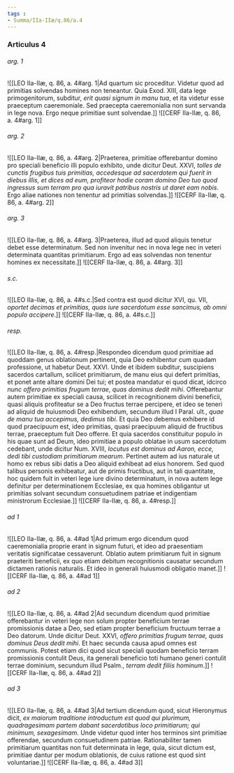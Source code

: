 ```yaml
---
tags : 
- Summa/IIa-IIæ/q.86/a.4
---
```


### Articulus 4

###### arg. 1
![[LEO IIa-IIæ, q. 86, a. 4#arg. 1|Ad quartum sic proceditur. Videtur quod ad primitias solvendas homines non teneantur. Quia Exod. XIII, data lege primogenitorum, subditur, *erit quasi signum in manu tua*, et ita videtur esse praeceptum caeremoniale. Sed praecepta caeremonialia non sunt servanda in lege nova. Ergo neque primitiae sunt solvendae.]]
![[CERF IIa-IIæ, q. 86, a. 4#arg. 1]]

###### arg. 2
![[LEO IIa-IIæ, q. 86, a. 4#arg. 2|Praeterea, primitiae offerebantur domino pro speciali beneficio illi populo exhibito, unde dicitur Deut. XXVI, *tolles de cunctis frugibus tuis primitias, accedesque ad sacerdotem qui fuerit in diebus illis, et dices ad eum, profiteor hodie coram domino Deo tuo quod ingressus sum terram pro qua iuravit patribus nostris ut daret eam nobis*. Ergo aliae nationes non tenentur ad primitias solvendas.]]
![[CERF IIa-IIæ, q. 86, a. 4#arg. 2]]

###### arg. 3
![[LEO IIa-IIæ, q. 86, a. 4#arg. 3|Praeterea, illud ad quod aliquis tenetur debet esse determinatum. Sed non invenitur nec in nova lege nec in veteri determinata quantitas primitiarum. Ergo ad eas solvendas non tenentur homines ex necessitate.]]
![[CERF IIa-IIæ, q. 86, a. 4#arg. 3]]

###### s.c.
![[LEO IIa-IIæ, q. 86, a. 4#s.c.|Sed contra est quod dicitur XVI, qu. VII, *oportet decimas et primitias, quas iure sacerdotum esse sancimus, ab omni populo accipere*.]]
![[CERF IIa-IIæ, q. 86, a. 4#s.c.]]

###### resp.
![[LEO IIa-IIæ, q. 86, a. 4#resp.|Respondeo dicendum quod primitiae ad quoddam genus oblationum pertinent, quia Deo exhibentur cum quadam professione, ut habetur Deut. XXVI. Unde et ibidem subditur, suscipiens sacerdos cartallum, scilicet primitiarum, de manu eius qui defert primitias, et ponet ante altare domini Dei tui; et postea mandatur ei quod dicat, idcirco *nunc offero primitias frugum terrae, quas dominus dedit mihi*. Offerebantur autem primitiae ex speciali causa, scilicet in recognitionem divini beneficii, quasi aliquis profiteatur se a Deo fructus terrae percipere, et ideo se teneri ad aliquid de huiusmodi Deo exhibendum, secundum illud I Paral. ult., *quae de manu tua accepimus, dedimus tibi*. Et quia Deo debemus exhibere id quod praecipuum est, ideo primitias, quasi praecipuum aliquid de fructibus terrae, praeceptum fuit Deo offerre. Et quia sacerdos constituitur populo in his quae sunt ad Deum, ideo primitiae a populo oblatae in usum sacerdotum cedebant, unde dicitur Num. XVIII, *locutus est dominus ad Aaron, ecce, dedi tibi custodiam primitiarum mearum*. Pertinet autem ad ius naturale ut homo ex rebus sibi datis a Deo aliquid exhibeat ad eius honorem. Sed quod talibus personis exhibeatur, aut de primis fructibus, aut in tali quantitate, hoc quidem fuit in veteri lege iure divino determinatum, in nova autem lege definitur per determinationem Ecclesiae, ex qua homines obligantur ut primitias solvant secundum consuetudinem patriae et indigentiam ministrorum Ecclesiae.]]
![[CERF IIa-IIæ, q. 86, a. 4#resp.]]

###### ad 1
![[LEO IIa-IIæ, q. 86, a. 4#ad 1|Ad primum ergo dicendum quod caeremonialia proprie erant in signum futuri, et ideo ad praesentiam veritatis significatae cessaverunt. Oblatio autem primitiarum fuit in signum praeteriti beneficii, ex quo etiam debitum recognitionis causatur secundum dictamen rationis naturalis. Et ideo in generali huiusmodi obligatio manet.]]
![[CERF IIa-IIæ, q. 86, a. 4#ad 1]]

###### ad 2
![[LEO IIa-IIæ, q. 86, a. 4#ad 2|Ad secundum dicendum quod primitiae offerebantur in veteri lege non solum propter beneficium terrae promissionis datae a Deo, sed etiam propter beneficium fructuum terrae a Deo datorum. Unde dicitur Deut. XXVI, *offero primitias frugum terrae, quas dominus Deus dedit mihi*. Et haec secunda causa apud omnes est communis. Potest etiam dici quod sicut speciali quodam beneficio terram promissionis contulit Deus, ita generali beneficio toti humano generi contulit terrae dominium, secundum illud Psalm., *terram dedit filiis hominum*.]]
![[CERF IIa-IIæ, q. 86, a. 4#ad 2]]

###### ad 3
![[LEO IIa-IIæ, q. 86, a. 4#ad 3|Ad tertium dicendum quod, sicut Hieronymus dicit, *ex maiorum traditione introductum est quod qui plurimum, quadragesimam partem dabant sacerdotibus loco primitiarum; qui minimum, sexagesimam*. Unde videtur quod inter hos terminos sint primitiae offerendae, secundum consuetudinem patriae. Rationabiliter tamen primitiarum quantitas non fuit determinata in lege, quia, sicut dictum est, primitiae dantur per modum oblationis, de cuius ratione est quod sint voluntariae.]]
![[CERF IIa-IIæ, q. 86, a. 4#ad 3]]

